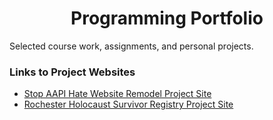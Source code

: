 <h1 align="center">Programming Portfolio</h1>
<p align="left">Selected course work, assignments, and personal projects.</p>
<h3>Links to Project Websites</h3>
  <ul>
    <li><a href="https://sites.google.com/u.rochester.edu/stopaapihate/home?authuser=1">Stop AAPI Hate Website Remodel Project Site</a></li>
    <li><a href="[[https://sites.google.com/u.rochester.edu/stopaapihate/home?authuser=1](https://sites.google.com/d/14jgr2qnbrrnU6UvvZgIKfRsBQQQlabh9/p/1Hup3_Cv25mTESeut2821eXanMGgW8ese/edit?pli=1&authuser=1)](https://sites.google.com/u.rochester.edu/mt-hope-team-website-2024/home?authuser=1)">Rochester Holocaust Survivor Registry Project Site</a></li>    
  </ul>
